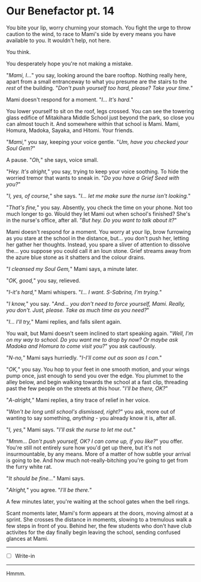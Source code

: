 # Our Benefactor pt. 14

You bite your lip, worry churning your stomach. You fight the urge to throw caution to the wind, to race to Mami's side by every means you have available to you. It wouldn't help, not here.

You think.

You desperately hope you're not making a mistake.

"*Mami, I...*" you say, looking around the bare rooftop. Nothing really here, apart from a small entranceway to what you presume are the stairs to the *rest* of the building. "*Don't push yourself too hard, please? Take your time.*"

Mami doesn't respond for a moment. "*I... It's hard.*"

You lower yourself to sit on the roof, legs crossed. You can see the towering glass edifice of Mitakihara Middle School just beyond the park, so close you can almost touch it. And somewhere within that school is Mami. Mami, Homura, Madoka, Sayaka, and Hitomi. Your friends.

"*Mami,*" you say, keeping your voice gentle. "*Um, have you checked your Soul Gem?*"

A pause. "*Oh,*" she says, voice small.

"*Hey. It's alright,*" you say, trying to keep your voice soothing. To hide the worried tremor that wants to sneak in. "*Do you have a Grief Seed with you?*"

"*I, yes, of course,*" she says. "*I... let me make sure the nurse isn't looking.*"

"*That's fine,*" you say. Absently, you check the time on your phone. Not too much longer to go. Would they let Mami out when school's finished? She's in the nurse's office, after all. "*But hey. Do you want to talk about it?*"

Mami doesn't respond for a moment. You worry at your lip, brow furrowing as you stare at the school in the distance, but... you don't push her, letting her gather her thoughts. Instead, you spare a sliver of attention to dissolve the... you suppose you could call it an Ioun stone. Grief streams away from the azure blue stone as it shatters and the colour drains.

"*I cleansed my Soul Gem,*" Mami says, a minute later.

"*OK, good,*" you say, relieved.

"*I-it's hard,*" Mami whispers. "*I... I want. S-Sabrina, I'm trying.*"

"*I know,*" you say. "*And... you don't need to force yourself, Mami. Really, you don't. Just, please. Take as much time as you need?*"

"*I... I'll try,*" Mami replies, and falls silent again.

You wait, but Mami doesn't seem inclined to start speaking again. "*Well, I'm on my way to school. Do you want me to drop by now? Or maybe ask Madoka and Homura to come visit you?*" you ask cautiously.

"*N-no,*" Mami says hurriedly. "*I-I'll come out as soon as I can.*"

"*OK,*" you say. You hop to your feet in one smooth motion, and your wings pump once, just enough to send you over the edge. You plummet to the alley below, and begin walking towards the school at a fast clip, threading past the few people on the streets at this hour. "*I'll be there, OK?*"

"*A-alright,*" Mami replies, a tiny trace of relief in her voice.

"*Won't be long until school's dismissed, right?*" you ask, more out of wanting to say something, *anything* - you already know it is, after all.

"*I, yes,*" Mami says. "*I'll ask the nurse to let me out.*"

"*Mmm... Don't push yourself, OK? I can come up, if you like?*" you offer. You're still not entirely sure how you'd get up there, but it's not insurmountable, by any means. More of a matter of how subtle your arrival is going to be. And how much not-really-bitching you're going to get from the furry white rat.

"*It should be fine...*" Mami says.

"*Alright,*" you agree. "*I'll be there.*"

A few minutes later, you're waiting at the school gates when the bell rings.

Scant moments later, Mami's form appears at the doors, moving almost at a sprint. She crosses the distance in moments, slowing to a tremulous walk a few steps in front of you. Behind her, the few students who don't have club activites for the day finally begin leaving the school, sending confused glances at Mami.

---

- [ ] Write-in

---

Hmmm.
